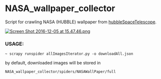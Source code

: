 # NASA_wallpaper_collector
Script for crawling NASA (HUBBLE) wallpaper from [hubbleSpaceTelescope](https://www.spacetelescope.org/images/).

[![Screen Shot 2016-12-05 at 15.47.46.png](https://s17.postimg.org/3ozc4u48f/Screen_Shot_2016_12_05_at_15_47_46.png)](https://postimg.org/image/4ei4h74rv/)


### USAGE:
    ~ scrapy runspider allImagesIterator.py -o downloadAll.json

by default, downloaded images will be stored in

    NASA_wallpaper_collector/spiders/NASAWallPaper/full

